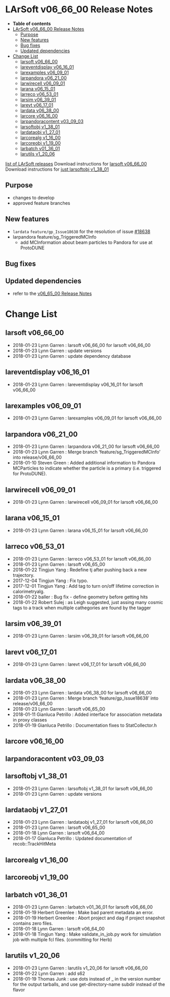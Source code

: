 LArSoft v06_66_00 Release Notes
======================================================================

-   **Table of contents**
-   [LArSoft v06_66_00 Release Notes](#LArSoft-v06_66_00-Release-Notes)
    -   [Purpose](#Purpose)
    -   [New features](#New-features)
    -   [Bug fixes](#Bug-fixes)
    -   [Updated dependencies](#Updated-dependencies)
-   [Change List](#Change-List)
    -   [larsoft v06_66_00](#larsoft-v06_66_00)
    -   [lareventdisplay v06_16_01](#lareventdisplay-v06_16_01)
    -   [larexamples v06_09_01](#larexamples-v06_09_01)
    -   [larpandora v06_21_00](#larpandora-v06_21_00)
    -   [larwirecell v06_09_01](#larwirecell-v06_09_01)
    -   [larana v06_15_01](#larana-v06_15_01)
    -   [larreco v06_53_01](#larreco-v06_53_01)
    -   [larsim v06_39_01](#larsim-v06_39_01)
    -   [larevt v06_17_01](#larevt-v06_17_01)
    -   [lardata v06_38_00](#lardata-v06_38_00)
    -   [larcore v06_16_00](#larcore-v06_16_00)
    -   [larpandoracontent v03_09_03](#larpandoracontent-v03_09_03)
    -   [larsoftobj v1_38_01](#larsoftobj-v1_38_01)
    -   [lardataobj v1_27_01](#lardataobj-v1_27_01)
    -   [larcorealg v1_16_00](#larcorealg-v1_16_00)
    -   [larcoreobj v1_19_00](#larcoreobj-v1_19_00)
    -   [larbatch v01_36_01](#larbatch-v01_36_01)
    -   [larutils v1_20_06](#larutils-v1_20_06)

[list of LArSoft releases](LArSoft_release_list)
Download instructions for [larsoft v06_66_00](http://scisoft.fnal.gov/scisoft/bundles/larsoft/v06_66_00/larsoft-v06_66_00.html)
Download instructions for [just larsoftobj v1_38_01](http://scisoft.fnal.gov/scisoft/bundles/larsoftobj/v1_38_01/larsoftobj-v1_38_01.html)

Purpose
--------------------

-   changes to develop
-   approved feature branches

New features
------------------------------

-   `lardata` `feature/gp_Issue18638` for the resolution of issue [\#18638](/redmine/issues/18638 "Feature: Add to proxy the support for associations with meta data  (Closed)")
-   larpandora feature/sg_TriggeredMCInfo
    -   add MCInformation about beam particles to Pandora for use at ProtoDUNE

Bug fixes
------------------------

Updated dependencies
----------------------------------------------

-   refer to the [v06_65_00 Release Notes](ReleaseNotes066500)

Change List
============================

larsoft v06_66_00
------------------------------------------

-   2018-01-23 Lynn Garren : larsoft v06_66_00 for larsoft v06_66_00
-   2018-01-23 Lynn Garren : update versions
-   2018-01-23 Lynn Garren : update dependency database

lareventdisplay v06_16_01
----------------------------------------------------------

-   2018-01-23 Lynn Garren : lareventdisplay v06_16_01 for larsoft v06_66_00

larexamples v06_09_01
--------------------------------------------------

-   2018-01-23 Lynn Garren : larexamples v06_09_01 for larsoft v06_66_00

larpandora v06_21_00
------------------------------------------------

-   2018-01-23 Lynn Garren : larpandora v06_21_00 for larsoft v06_66_00
-   2018-01-23 Lynn Garren : Merge branch ‘feature/sg_TriggeredMCInfo’ into release/v06_66_00
-   2018-01-10 Steven Green : Added additional information to Pandora MCParticles to indicate whether the particle is a primary (i.e. triggered for ProtoDUNE).

larwirecell v06_09_01
--------------------------------------------------

-   2018-01-23 Lynn Garren : larwirecell v06_09_01 for larsoft v06_66_00

larana v06_15_01
----------------------------------------

-   2018-01-23 Lynn Garren : larana v06_15_01 for larsoft v06_66_00

larreco v06_53_01
------------------------------------------

-   2018-01-23 Lynn Garren : larreco v06_53_01 for larsoft v06_66_00
-   2018-01-23 Lynn Garren : larsoft v06_65_00
-   2018-01-22 Tingjun Yang : Redefine tj after pushing back a new trajectory.
-   2017-12-04 Tingjun Yang : Fix typo.
-   2017-12-01 Tingjun Yang : Add tag to turn on/off lifetime correction in calorimetryalg.
-   2018-01-22 baller : Bug fix - define geometry before getting hits
-   2018-01-22 Robert Sulej : as Leigh suggested, just assing many cosmic tags to a track when multiple cathegories are found by the tagger

larsim v06_39_01
----------------------------------------

-   2018-01-23 Lynn Garren : larsim v06_39_01 for larsoft v06_66_00

larevt v06_17_01
----------------------------------------

-   2018-01-23 Lynn Garren : larevt v06_17_01 for larsoft v06_66_00

lardata v06_38_00
------------------------------------------

-   2018-01-23 Lynn Garren : lardata v06_38_00 for larsoft v06_66_00
-   2018-01-23 Lynn Garren : Merge branch ‘feature/gp_Issue18638’ into release/v06_66_00
-   2018-01-23 Lynn Garren : larsoft v06_65_00
-   2018-01-11 Gianluca Petrillo : Added interface for association metadata in proxy classes
-   2018-01-19 Gianluca Petrillo : Documentation fixes to StatCollector.h

larcore v06_16_00
------------------------------------------

larpandoracontent v03_09_03
--------------------------------------------------------------

larsoftobj v1_38_01
----------------------------------------------

-   2018-01-23 Lynn Garren : larsoftobj v1_38_01 for larsoft v06_66_00
-   2018-01-23 Lynn Garren : update versions

lardataobj v1_27_01
----------------------------------------------

-   2018-01-23 Lynn Garren : lardataobj v1_27_01 for larsoft v06_66_00
-   2018-01-23 Lynn Garren : larsoft v06_65_00
-   2018-01-18 Lynn Garren : larsoft v06_64_00
-   2018-01-17 Gianluca Petrillo : Updated documentation of recob::TrackHitMeta

larcorealg v1_16_00
----------------------------------------------

larcoreobj v1_19_00
----------------------------------------------

larbatch v01_36_01
--------------------------------------------

-   2018-01-23 Lynn Garren : larbatch v01_36_01 for larsoft v06_66_00
-   2018-01-19 Herbert Greenlee : Make bad parent metadata an error.
-   2018-01-19 Herbert Greenlee : Abort project and dag if project snapshot contains zero files.
-   2018-01-18 Lynn Garren : larsoft v06_64_00
-   2018-01-18 Tingjun Yang : Make validate_in_job.py work for simulation job with multiple fcl files. (committing for Herb)

larutils v1_20_06
------------------------------------------

-   2018-01-23 Lynn Garren : larutils v1_20_06 for larsoft v06_66_00
-   2018-01-22 Lynn Garren : add s62
-   2018-01-19 Thomas Junk : use dots instead of _ in the version number for the output tarballs, and use get-directory-name subdir instead of the flavor
